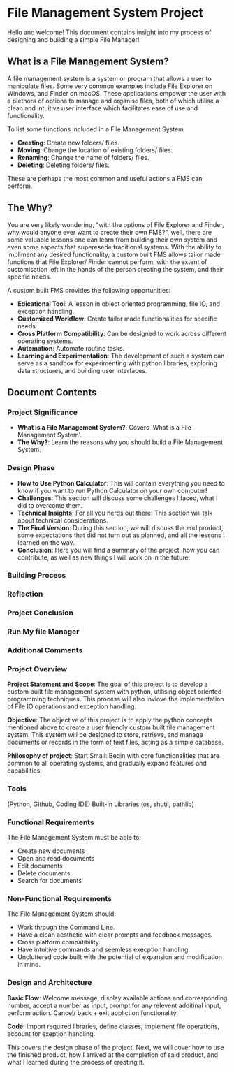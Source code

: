 # File Management System Project

Hello and welcome! This document contains insight into my process of designing and building a simple File Manager! 

## What is a File Management System?

A file management system is a system or program that allows a user to manipulate files. Some very common examples include File Explorer on Windows, and Finder on macOS. These applications empower the user with a plethora of options to manage and organise files, both of which utilise a clean and intuitive user interface which facilitates ease of use and functionality. 

To list some functions included in a File Management System

- **Creating**: Create new folders/ files.
- **Moving**: Change the location of existing folders/ files.
- **Renaming**: Change the name of folders/ files.
- **Deleting**: Deleting folders/ files.

These are perhaps the most common and useful actions a FMS can perform.


## The Why?

You are very likely wondering, "with the options of File Explorer and Finder, why would anyone ever want to create their own FMS?", well, there are some valuable lessons one can learn from building their own system and even some aspects that superesede traditional systems. With the ability to impliment any desired functionality, a custom built FMS allows tailor made functions that File Explorer/ Finder cannot perform, with the extent of customisation left in the hands of the person creating the system, and their specific needs. 

A custom built FMS provides the following opportunities:

- **Edicational Tool**: A lesson in object oriented programming, file IO, and exception handling.
- **Customized Workflow**: Create tailor made functionalities for specific needs.
- **Cross Platform Compatibility**: Can be designed to work across different operating systems.
- **Automation**: Automate routine tasks.
- **Learning and Experimentation**: The development of such a system can serve as a sandbox for experimenting with python libraries, exploring data structures, and building user interfaces.








## Document Contents


### Project Significance
- **What is a File Management System?**: Covers 'What is a File Management System'.
- **The Why?**: Learn the reasons why you should build a File Management System.

### Design Phase

- **How to Use Python Calculator**: This will contain everything you need to know if you want to run Python Calculator on your own computer!
- **Challenges**: This section will discuss some challenges I faced, what I did to overcome them.
- **Technical Insights**: For all you nerds out there! This section will talk about technical considerations.
- **The Final Version**: During this section, we will discuss the end product, some expectations that did not turn out as planned, and all the lessons I learned on the way.
- **Conclusion**: Here you will find a summary of the project, how you can contribute, as well as new things I will work on in the future.

### Building Process

### Reflection

### Project Conclusion

### Run My file Manager

### Additional Comments

























### Project Overview

**Project Statement and Scope**: The goal of this project is to develop a custom built file management system with python, utilising object oriented programming techniques. This process will also invlove the implementation of File IO operations and exception handling.

**Objective**: The objective of this project is to apply the python concepts mentioned above to create a user friendly custom built file management system. This system will be designed to store, retrieve, and manage documents or records in the form of text files, acting as a simple database.

**Philosophy of project**: Start Small: Begin with core functionalities that are common to all operating systems, and gradually expand features and capabilities.

### Tools

(Python, Github, Coding IDE) Built-in Libraries (os, shutil, pathlib)

### Functional Requirements

The File Management System must be able to:

- Create new documents
- Open and read documents
- Edit documents
- Delete documents 
- Search for documents

### Non-Functional Requirements

The File Management System should:

- Work through the Command Line.
- Have a clean aesthetic with clear prompts and feedback messages.
- Cross platform compatibility.
- Have intuitive commands and seemless execption handling.
- Uncluttered code built with the potential of expansion and modification in mind.


### Design and Architecture

**Basic Flow**: Welcome message, display available actions and corresponding number, accept a number as input, prompt for any relevent additinal input, perform action. Cancel/ back + exit appliction functionality.

**Code**: Import required libraries, define classes, implement file operations, account for exeption handling.


This covers the design phase of the project. Next, we will cover how to use the finished product, how I arrived at the completion of said product, and what I learned during the process of creating it.
